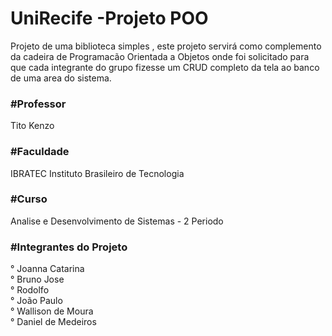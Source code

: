 # UniRecife -Projeto POO 
Projeto de uma biblioteca simples , este projeto servirá como complemento da cadeira de Programacão Orientada a Objetos
onde foi solicitado para que cada integrante do grupo fizesse um CRUD completo da tela ao banco de uma area do sistema.
<h3>#Professor</h3>
Tito Kenzo
<h3>#Faculdade</h3>
IBRATEC Instituto Brasileiro de Tecnologia

<h3>#Curso</h3>
Analise e Desenvolvimento de Sistemas - 2 Periodo 

<h3>#Integrantes do Projeto </h3>

° Joanna Catarina </br>
° Bruno Jose</br>
° Rodolfo</br>
° João Paulo</br>
° Wallison de Moura</br>
° Daniel de Medeiros</br>

